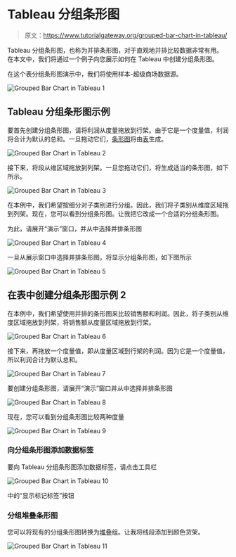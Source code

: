 # Tableau 分组条形图

> 原文：<https://www.tutorialgateway.org/grouped-bar-chart-in-tableau/>

Tableau 分组条形图，也称为并排条形图，对于直观地并排比较数据非常有用。在本文中，我们将通过一个例子向您展示如何在 Tableau 中创建分组条形图。

在这个表分组条形图演示中，我们将使用样本-超级商场数据源。

![Grouped Bar Chart in Tableau 1](img/9d25ef1bdbbf8bb1a4e15434feaf3a0b.png)

## Tableau 分组条形图示例

要首先创建分组条形图，请将利润从度量拖放到行架。由于它是一个度量值，利润将合计为默认的总和。一旦拖动它们，[条形图](https://www.tutorialgateway.org/bar-chart-in-tableau/)将由[表](https://www.tutorialgateway.org/tableau/)生成。

![Grouped Bar Chart in Tableau 2](img/c2ec3eb25aadee6b98309e87886632af.png)

接下来，将段从维区域拖放到列架。一旦您拖动它们，将生成适当的条形图，如下所示。

![Grouped Bar Chart in Tableau 3](img/cf7125845695aa070d08c337eae247fa.png)

在本例中，我们希望按细分对子类别进行分组。因此，我们将子类别从维度区域拖到列架。现在，您可以看到分组条形图。让我把它改成一个合适的分组条形图。

为此，请展开“演示”窗口，并从中选择并排条形图

![Grouped Bar Chart in Tableau 4](img/e8dc6f6fd413e2d32a54c16f2fc5e9b4.png)

一旦从展示窗口中选择并排条形图，将显示分组条形图，如下图所示

![Grouped Bar Chart in Tableau 5](img/2a1c04e2058641ff9003bedbacb16e1e.png)

## 在表中创建分组条形图示例 2

在本例中，我们希望使用并排的条形图来比较销售额和利润。因此，将子类别从维度区域拖放到列架，将销售额从度量区域拖放到行架。

![Grouped Bar Chart in Tableau 6](img/1d83a9cd71ef538b8df97fc9b19c55ce.png)

接下来，再拖放一个度量值，即从度量区域到行架的利润。因为它是一个度量值，所以利润合计为默认总和。

![Grouped Bar Chart in Tableau 7](img/92834a9959037e02c4d67c0182d8ba9b.png)

要创建分组条形图，请展开“演示”窗口并从中选择并排条形图

![Grouped Bar Chart in Tableau 8](img/761da57b813ca6c0388cf1aed8ce1f16.png)

现在，您可以看到分组条形图比较两种度量

![Grouped Bar Chart in Tableau 9](img/65748e5972e3abb209d750a27ecb18fd.png)

### 向分组条形图添加数据标签

要向 Tableau 分组条形图添加数据标签，请点击工具栏

![Grouped Bar Chart in Tableau 10](img/4423346204c329e1c322a6b2e1617beb.png)

中的“显示标记标签”按钮

### 分组堆叠条形图

您可以将现有的分组条形图转换为[堆叠](https://www.tutorialgateway.org/stacked-bar-chart-in-tableau/)组。让我将线段添加到颜色货架。

![Grouped Bar Chart in Tableau 11](img/19921fd1e71843bca31e6d2a46ad1949.png)